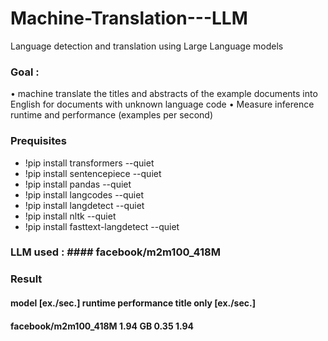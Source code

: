 # Machine-Translation---LLM
Language detection and translation using Large Language models

### Goal : 
•	machine translate the titles and abstracts of the example documents into English for documents with unknown language code
•	Measure inference runtime and performance (examples per second)


### Prequisites
- !pip install transformers --quiet
- !pip install sentencepiece --quiet 
- !pip install pandas --quiet 
- !pip install langcodes  --quiet 
- !pip install langdetect --quiet 
- !pip install nltk --quiet 
- !pip install fasttext-langdetect --quiet 

### LLM used : #### facebook/m2m100_418M

### Result 
#### model                  [ex./sec.]	  runtime performance   title only [ex./sec.]
#### facebook/m2m100_418M     	1.94 GB	         0.35              	1.94
